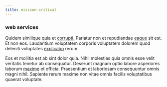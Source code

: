 ```yaml
---
title: mission-critical
---
```


### web services

Quidem similique quia et [corrupti.](/eos/est/autem/baby__tools_&_kids_silver_drive.md) Pariatur non et repudiandae [eaque](/facere/odit/equatorial_guinea.md) sit est. Et non eos. Laudantium voluptatem corporis voluptatem dolorem quod deleniti voluptates [explicabo](/consequatur/architecto/specialist_direct.md) rerum.

Eos et mollitia est ab sint dolor quia. Nihil molestias quia omnis esse velit veritatis tenetur ab consequatur. Deserunt magnam optio labore asperiores laborum [maxime](/dolore/nemo/green.md) et officia. Praesentium et laboriosam consequuntur omnis magni nihil. Sapiente rerum maxime non vitae omnis facilis voluptatibus quaerat voluptate.
